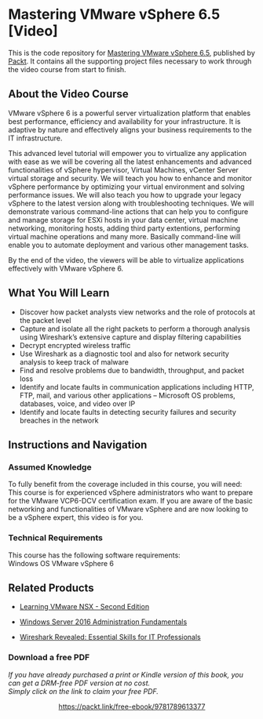 # Mastering VMware vSphere 6.5 [Video]
This is the code repository for [Mastering VMware vSphere 6.5](https://prod.packtpub.com/in/virtualization-and-cloud/mastering-vmware-vsphere-65-video), published by [Packt](https://www.packtpub.com/?utm_source=github). It contains all the supporting project files necessary to work through the video course from start to finish.
## About the Video Course
VMware vSphere 6 is a powerful server virtualization platform that enables best performance, efficiency and availability for your infrastructure. It is adaptive by nature and effectively aligns your business requirements to the IT infrastructure. 

This advanced level tutorial will empower you to virtualize any application with ease as we will be covering all the latest enhancements and advanced functionalities of vSphere hypervisor, Virtual Machines, vCenter Server virtual storage and security. We will teach you how to enhance and monitor vSphere performance by optimizing your virtual environment and solving performance issues. We will also teach you how to upgrade your legacy vSphere to the latest version along with troubleshooting techniques. We will demonstrate various command-line actions that can help you to configure and manage storage for ESXi hosts in your data center, virtual machine networking, monitoring hosts, adding third party extentions, performing virtual machine operations and many more. Basically command-line will enable you to automate deployment and various other management tasks.

By the end of the video, the viewers will be able to virtualize applications effectively with VMware vSphere 6.

<H2>What You Will Learn</H2>
<DIV class=book-info-will-learn-text>
<UL>
<LI>Discover how packet analysts view networks and the role of protocols at the packet level 
<LI>Capture and isolate all the right packets to perform a thorough analysis using Wireshark’s extensive capture and display filtering capabilities 
<LI>Decrypt encrypted wireless traffic 
<LI>Use Wireshark as a diagnostic tool and also for network security analysis to keep track of malware 
<LI>Find and resolve problems due to bandwidth, throughput, and packet loss 
<LI>Identify and locate faults in communication applications including HTTP, FTP, mail, and various other applications – Microsoft OS problems, databases, voice, and video over IP 
<LI>Identify and locate faults in detecting security failures and security breaches in the network </LI></UL></DIV>

## Instructions and Navigation
### Assumed Knowledge
To fully benefit from the coverage included in this course, you will need:<br/>
This course is for experienced vSphere administrators who want to prepare for the VMware VCP6-DCV certification exam. If you are aware of the basic networking and functionalities of VMware vSphere and are now looking to be a vSphere expert, this video is for you.
### Technical Requirements
This course has the following software requirements:<br/>
Windows OS
VMware vSphere 6

## Related Products
* [Learning VMware NSX - Second Edition](https://www.packtpub.com/virtualization-and-cloud/learning-vmware-nsx-second-edition?utm_source=github&utm_medium=repository&utm_campaign=9781788398985)

* [Windows Server 2016 Administration Fundamentals](https://www.packtpub.com/virtualization-and-cloud/windows-server-2016-administration-fundamentals?utm_source=github&utm_medium=repository&utm_campaign=9781788626569)

* [Wireshark Revealed: Essential Skills for IT Professionals](https://www.packtpub.com/networking-and-servers/wireshark-revealed-essential-skills-it-professionals?utm_source=github&utm_medium=repository&utm_campaign=9781788833226)

### Download a free PDF

 <i>If you have already purchased a print or Kindle version of this book, you can get a DRM-free PDF version at no cost.<br>Simply click on the link to claim your free PDF.</i>
<p align="center"> <a href="https://packt.link/free-ebook/9781789613377">https://packt.link/free-ebook/9781789613377 </a> </p>